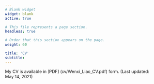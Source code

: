 ```yaml
---
# Blank widget
widget: blank
active: true

# This file represents a page section.
headless: true

# Order that this section appears on the page.
weight: 60

title: 'CV'
subtitle:
---
```


My CV is available in [PDF] (cv/Wenxi_Liao_CV.pdf) form. (Last updated: May 14, 2021)
